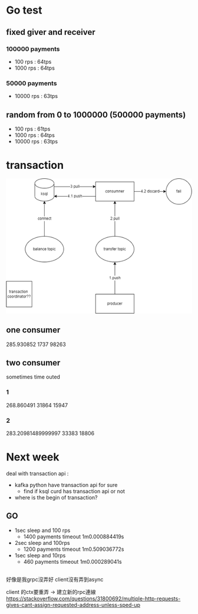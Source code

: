 # Go test 
## fixed giver and receiver
### 100000 payments
- 100 rps : 64tps
- 1000 rps : 64tps
### 50000 payments
- 10000 rps : 63tps
## random from 0 to 1000000 (500000 payments)
- 100 rps : 61tps
- 1000 rps : 64tps
- 10000 rps : 63tps

# transaction
![](https://github.com/xoxonut/transaction/blob/main/transaction.drawio.png)
## one consumer

285.930852
1737 98263

## two consumer
sometimes time outed
### 1

268.860491
31864 15947

### 2

283.20981489999997
33383 18806

# Next week 
deal with transaction api :
* kafka python have transaction api for sure
    * find if ksql curd has transaction api or not
* where is the begin of transaction?
## GO
- 1sec sleep and 100 rps
    -   1400 payments timeout 1m0.000884419s
- 2sec sleep and 100rps
    - 1200 payments timeout 1m0.509036772s
- 1sec sleep and 10rps
    - 460 payments timeout 1m0.000289041s

##
好像是我grpc沒弄好 client沒有弄到async

client 的ctx要重弄 -> 建立新的rpc連線
https://stackoverflow.com/questions/31800692/multiple-http-requests-gives-cant-assign-requested-address-unless-sped-up